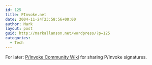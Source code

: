```yaml
---
id: 125
title: PInvoke.net
date: 2004-11-24T23:58:56+00:00
author: Mark
layout: post
guid: http://markallanson.net/wordpress/?p=125
categories:
  - Tech
---
```

For later: [P/Invoke Community Wiki](http://pinvoke.net "P/Invoke.Net") for sharing P/Invoke signatures.